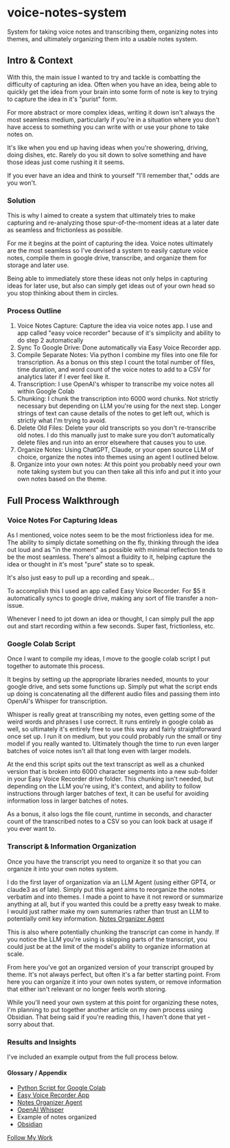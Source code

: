 # voice-notes-system
System for taking voice notes and transcribing them, organizing notes into themes, and ultimately organizing them into a usable notes system.

## Intro & Context
With this, the main issue I wanted to try and tackle is combatting the difficulty of capturing an idea. Often when you have an idea, being able to quickly get the idea from your brain into some form of note is key to trying to capture the idea in it's "purist" form. 

For more abstract or more complex ideas, writing it down isn't always the most seamless medium, particularly if you're in a situation where you don't have access to something you can write with or use your phone to take notes on.

It's like when you end up having ideas when you're showering, driving, doing dishes, etc. Rarely do you sit down to solve something and have those ideas just come rushing it it seems. 

If you ever have an idea and think to yourself "I'll remember that," odds are you won't. 
### Solution
This is why I aimed to create a system that ultimately tries to make capturing and re-analyzing those spur-of-the-moment ideas at a later date as seamless and frictionless as possible. 

For me it begins at the point of capturing the idea. Voice notes ultimately are the most seamless so I've devised a system to easily capture voice notes, compile them in google drive, transcribe, and organize them for storage and later use. 

Being able to immediately store these ideas not only helps in capturing ideas for later use, but also can simply get ideas out of your own head so you stop thinking about them in circles. 
### Process Outline
1. Voice Notes Capture: Capture the idea via voice notes app. I use and app called "easy voice recorder" because of it's simplicity and ability to do step 2 automatically
2. Sync To Google Drive: Done automatically via Easy Voice Recorder app. 
3. Compile Separate Notes: Via python I combine my files into one file for transcription. As a bonus on this step I count the total number of files, time duration, and word count of the voice notes to add to a CSV for analytics later if I ever feel like it. 
4. Transcription: I use OpenAI's whisper to transcribe my voice notes all within Google Colab
5. Chunking: I chunk the transcription into 6000 word chunks. Not strictly necessary but depending on LLM you're using for the next step. Longer strings of text can cause details of the notes to get left out, which is strictly what I'm trying to avoid. 
6. Delete Old Files: Delete your old transcripts so you don't re-transcribe old notes. I do this manually just to make sure you don't automatically delete files and run into an error elsewhere that causes you to use.
7. Organize Notes: Using ChatGPT, Claude, or your open source LLM of choice, organize the notes into themes using an agent I outlined below. 
8. Organize into your own notes: At this point you probably need your own note taking system but you can then take all this info and put it into your own notes based on the theme. 
## Full Process Walkthrough

### Voice Notes For Capturing Ideas
As I mentioned, voice notes seem to be the most frictionless idea for me. The ability to simply dictate something on the fly, thinking through the idea out loud and as "in the moment" as possible with minimal reflection tends to be the most seamless. There's almost a fluidity to it, helping capture the idea or thought in it's most "pure" state so to speak. 

It's also just easy to pull up a recording and speak...

To accomplish this I used an app called Easy Voice Recorder. For $5 it automatically syncs to google drive, making any sort of file transfer a non-issue. 

Whenever I need to jot down an idea or thought, I can simply pull the app out and start recording within a few seconds. Super fast, frictionless, etc. 
### Google Colab Script
Once I want to compile my ideas, I move to the google colab script I put together to automate this process. 

It begins by setting up the appropriate libraries needed, mounts to your google drive, and sets some functions up. Simply put what the script ends up doing is concatenating all the different audio files and passing them into OpenAI's Whisper for transcription. 

Whisper is really great at transcribing my notes, even getting some of the weird words and phrases I use correct. It runs entirely in google colab as well, so ultimately it's entirely free to use this way and fairly straightforward once set up. I run it on medium, but you could probably run the small or tiny model if you really wanted to. Ultimately though the time to run even larger batches of voice notes isn't all that long even with larger models. 

At the end this script spits out the text transcript as well as a chunked version that is broken into 6000 character segments into a new sub-folder in your Easy Voice Recorder drive folder. This chunking isn't needed, but depending on the LLM you're using, it's context, and ability to follow instructions through larger batches of text, it can be useful for avoiding information loss in larger batches of notes. 

As a bonus, it also logs the file count, runtime in seconds, and character count of the transcribed notes to a CSV so you can look back at usage if you ever want to.
### Transcript & Information Organization
Once you have the transcript you need to organize it so that you can organize it into your own notes system. 

I do the first layer of organization via an LLM Agent (using either GPT4, or claude3 as of late). Simply put this agent aims to reorganize the notes verbatim and into themes. I made a point to have it not reword or summarize anything at all, but if you wanted this could be a pretty easy tweak to make. I would just rather make my own summaries rather than trust an LLM to potentially omit key information. [Notes Organizer Agent](https://github.com/krutzar/voice-notes-system/blob/main/notes-organizer-agent.md)

This is also where potentially chunking the transcript can come in handy. If you notice the LLM you're using is skipping parts of the transcript, you could just be at the limit of the model's ability to organize information at scale. 

From here you've got an organized version of your transcript grouped by theme. It's not always perfect, but often it's a far better starting point. From here you can organize it into your own notes system, or remove information that either isn't relevant or no longer feels worth storing. 

While you'll need your own system at this point for organizing these notes, I'm planning to put together another article on my own process using Obsidian. That being said if you're reading this, I haven't done that yet - sorry about that. 
### Results and Insights
I've included an example output from the full process below. 

#### Glossary / Appendix
- [Python Script for Google Colab](https://github.com/krutzar/voice-notes-system/blob/main/whisper-notes-transcription.py)
- [Easy Voice Recorder App](https://play.google.com/store/apps/details?id=com.coffeebeanventures.easyvoicerecorder&hl=en_US&gl=US)
- [Notes Organizer Agent](https://github.com/krutzar/voice-notes-system/blob/main/notes-organizer-agent.md)
- [OpenAI Whisper](https://github.com/openai/whisper)
- Example of notes organized
- [Obsidian](https://obsidian.md/)


[Follow My Work](https://rkseo.xyz/)
